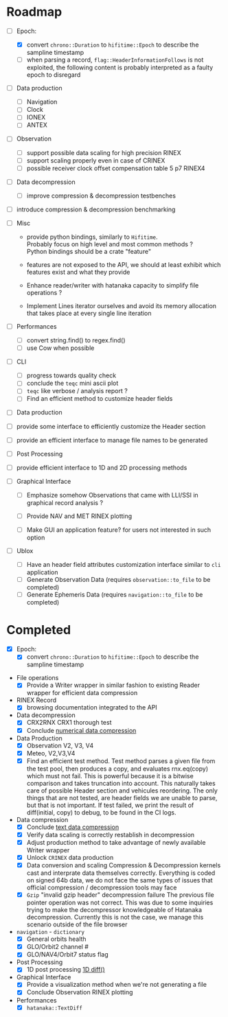 Roadmap
=======

- [ ] Epoch:
  - [x] convert `chrono::Duration` to `hifitime::Epoch` to describe the sampline timestamp
  - [ ] when parsing a record, `flag::HeaderInformationFollows` is not exploited,
the following content is probably interpreted as a faulty epoch to disregard

- [ ] Data production
  - [ ] Navigation 
  - [ ] Clock
  - [ ] IONEX
  - [ ] ANTEX 

- [ ] Observation
  - [ ] support possible data scaling
  for high precision RINEX
  - [ ] support scaling properly even in case of CRINEX
  - [ ] possible receiver clock offset compensation
  table 5 p7 RINEX4

- [ ] Data decompression
  - [ ] improve compression & decompression testbenches
- [ ] introduce compression & decompression benchmarking

- [ ] Misc
  - provide python bindings, similarly to `Hifitime`.  
   Probably focus on high level and most common methods ?  
   Python bindings should be a crate "feature"
   
  - features are not exposed to the API, we should at least
  exhibit which features exist and what they provide

  - Enhance reader/writer with hatanaka capacity to simplify file operations ?
  - Implement Lines<BufReader> iterator ourselves and avoid its memory allocation
  that takes place at every single line iteration
  
- [ ] Performances
  - [ ] convert string.find() to regex.find()
  - [ ] use Cow when possible

- [ ] CLI
  - [ ] progress towards quality check 
  - [ ] conclude the `teqc` mini ascii plot 
  - [ ] `teqc` like verbose / analysis report ? 
  - [ ] Find an efficient method to customize header fields
- [ ]  Data production
  - [ ] provide some interface to efficiently customize the Header section
  - [ ] provide an efficient interface to manage file names to be generated 
- [ ]  Post Processing
  - [ ]  provide efficient interface to 1D and 2D processing methods  
- [ ] Graphical Interface
  - [ ] Emphasize somehow Observations that came with LLI/SSI
  in graphical record analysis ?
  - [ ] Provide NAV and MET RINEX plotting 
  - [ ] Make GUI an application feature? for users not interested in such option


- [ ] Ublox
  - [ ] Have an header field attributes customization interface similar to `cli` application
  - [ ] Generate Observation Data (requires `observation::to_file` to be completed)
  - [ ] Generate Ephemeris Data (requires `navigation::to_file` to be completed)

Completed
=========

- [x] Epoch:
  - [x] convert `chrono::Duration` to `hifitime::Epoch` to describe the sampline timestamp

- File operations
  - [x] Provide a Writer wrapper in similar fashion to existing Reader wrapper for efficient data compression
- RINEX Record
  - [x] browsing documentation integrated to the API
- Data decompression
  - [x] CRX2RNX CRX1 thorough test
  - [x] Conclude [numerical data compression](https://github.com/gwbres/rinex/blob/main/rinex/src/hatanaka.rs#L164)
- Data Production
  - [x] Observation V2, V3, V4
  - [x] Meteo, V2,V3,V4
  - [x] Find an efficient test method. Test method parses a given file from the test pool,
  then produces a copy, and evaluates rnx.eq(copy) which must not fail.
  This is powerful because it is a bitwise comparison and takes truncation into account.
  This naturally takes care of possible Header section and vehicules reordering.
  The only things that are not tested, are header fields we are unable to parse, but that is not important.
  If test failed, we print the result of diff(initial, copy) to debug, to be found in the CI logs.
- Data compression 
  - [x] Conclude [text data compression](https://github.com/gwbres/rinex/blob/main/rinex/src/hatanaka.rs#L209)
  - [x] Verify data scaling is correctly restablish in decompression
  - [x] Adjust production method to take advantage of newly available Writer wrapper
  - [x] Unlock `CRINEX` data production
  - [x] Data conversion and scaling 
  Compression & Decompression kernels cast and interprate data themselves correctly.
  Everything is coded on signed 64b data, we do not face the same types of issues that official
  compression / decompression tools may face
  - [x] `Gzip`  "invalid gzip header" decompression failure
The previous file pointer operation was not correct.
This was due to some inquiries trying to make the decompressor knowledgeable of
Hatanaka decompression. Currently this is not the case, we manage this scenario outside 
of the file browser

- `navigation` - `dictionary`
  - [x] General orbits health 
  - [x] GLO/Orbit2 channel #
  - [x] GLO/NAV4/Orbit7 status flag
- Post Processing
  - [x] 1D post processing [1D diff()](https://github.com/gwbres/rinex/blob/main/rinex/src/lib.rs#L3023) 

- Graphical Interface
  - [x] Provide a visualization method when we're not generating a file
  - [x] Conclude Observation RINEX plotting

- Performances
  - [x] `hatanaka::TextDiff`

